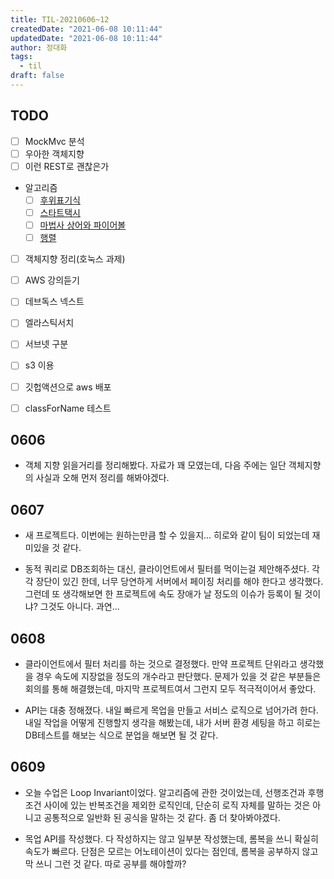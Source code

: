 ```yaml
---
title: TIL-20210606~12
createdDate: "2021-06-08 10:11:44"
updatedDate: "2021-06-08 10:11:44"
author: 정대화
tags:
  - til
draft: false
---
```


## TODO

- [ ] MockMvc 분석
- [ ] 우아한 객체지향
- [ ] 이런 REST로 괜찮은가
- 알고리즘
  - [ ] [후위표기식](https://www.acmicpc.net/problem/1918)
  - [ ] [스타트택시](https://www.acmicpc.net/problem/19238)
  - [ ] [마법사 상어와 파이어볼](https://www.acmicpc.net/problem/20056)
  - [ ] [행렬](https://www.acmicpc.net/problem/1080)

- [ ] 객체지향 정리(호눅스 과제)
- [ ] AWS 강의듣기
- [ ] 데브독스 넥스트

- [ ] 엘라스틱서치
- [ ] 서브넷 구분
- [ ] s3 이용
- [ ] 깃헙액션으로 aws 배포
- [ ] classForName 테스트

## 0606

- 객체 지향 읽을거리를 정리해봤다. 자료가 꽤 모였는데, 다음 주에는 일단 객체지향의 사실과 오해 먼저 정리를 해봐야겠다.

## 0607

- 새 프로젝트다. 이번에는 원하는만큼 할 수 있을지... 히로와 같이 팀이 되었는데 재미있을 것 같다.

- 동적 쿼리로 DB조회하는 대신, 클라이언트에서 필터를 먹이는걸 제안해주셨다. 각각 장단이 있긴 한데, 너무 당연하게 서버에서 페이징 처리를 해야 한다고 생각했다. 그런데 또 생각해보면 한 프로젝트에 속도 장애가 날 정도의 이슈가 등록이 될 것이냐? 그것도 아니다. 과연...

## 0608

- 클라이언트에서 필터 처리를 하는 것으로 결정했다. 만약 프로젝트 단위라고 생각했을 경우 속도에 지장없을 정도의 개수라고 판단했다. 문제가 있을 것 같은 부분들은 회의를 통해 해결했는데, 마지막 프로젝트여서 그런지 모두 적극적이어서 좋았다.

- API는 대충 정해졌다. 내일 빠르게 목업을 만들고 서비스 로직으로 넘어가려 한다. 내일 작업을 어떻게 진행할지 생각을 해봤는데, 내가 서버 환경 세팅을 하고 히로는 DB테스트를 해보는 식으로 분업을 해보면 될 것 같다.

## 0609

- 오늘 수업은 Loop Invariant이었다. 알고리즘에 관한 것이었는데, 선행조건과 후행조건 사이에 있는 반복조건을 제외한 로직인데, 단순히 로직 자체를 말하는 것은 아니고 공통적으로 일반화 된 공식을 말하는 것 같다. 좀 더 찾아봐야겠다.

- 목업 API를 작성했다. 다 작성하지는 않고 일부분 작성했는데, 롬복을 쓰니 확실히 속도가 빠르다. 단점은 모르는 어노테이션이 있다는 점인데, 롬복을 공부하지 않고 막 쓰니 그런 것 같다. 따로 공부를 해야할까?
